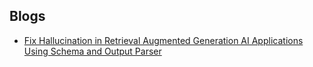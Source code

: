 ## Blogs
- [Fix Hallucination in Retrieval Augmented Generation AI Applications Using Schema and Output Parser](https://kelly-kang.medium.com/fix-hallucination-in-retrieval-augmented-generation-ai-applications-using-schema-and-output-parser-d58325daf1da)